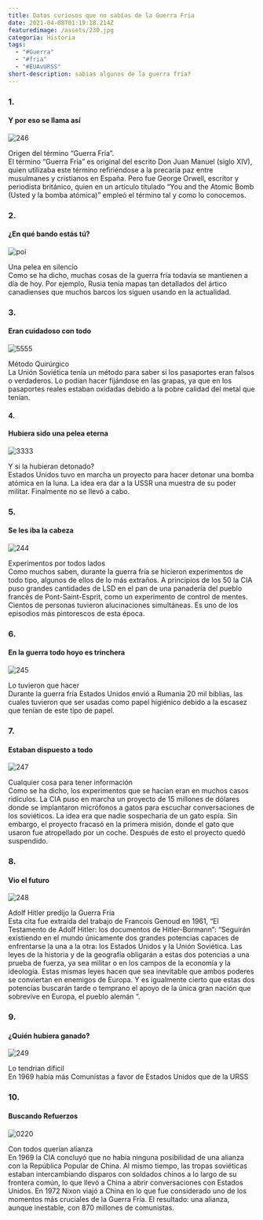 ```yaml
---
title: Datos curiosos que no sabías de la Guerra Fría
date: 2021-04-08T01:19:18.214Z
featuredimage: /assets/230.jpg
categoria: Historia
tags:
  - "#Guerra"
  - "#fria"
  - "#EUAvURSS"
short-description: sabias algunos de la guerra fría?
---
```

### 1.

#### Y por eso se llama así 

![246](/assets/246.jpg "246")

Origen del término “Guerra Fría”.<br/>
El término “Guerra Fría” es original del escrito Don Juan Manuel (siglo XIV), quien utilizaba este término refiriéndose a la precaria paz entre musulmanes y cristianos en España. Pero fue George Orwell, escritor y periodista británico, quien en un artículo titulado “You and the Atomic Bomb (Usted y la bomba atómica)” empleó el término tal y como lo conocemos.

### 2.

#### ¿En qué bando estás tú?

![poi](/assets/poi.png "poi")

Una pelea en silencio <br/>
Como se ha dicho, muchas cosas de la guerra fría todavía se mantienen a día de hoy. Por ejemplo, Rusia tenía mapas tan detallados del ártico canadienses que muchos barcos los siguen usando en la actualidad.

### 3.

#### Eran cuidadoso con todo 

![5555](/assets/5555.jpg "5555")

Método Quirúrgico <br/>
La Unión Soviética tenía un método para saber si los pasaportes eran falsos o verdaderos. Lo podían hacer fijándose en las grapas, ya que en los pasaportes reales estaban oxidadas debido a la pobre calidad del metal que tenían.

#### 4.

#### Hubiera sido una pelea eterna 

![3333](/assets/3333.jpg "3333")

Y si la hubieran detonado?<br/>
Estados Unidos tuvo en marcha un proyecto para hacer detonar una bomba atómica en la luna. La idea era dar a la USSR una muestra de su poder militar. Finalmente no se llevó a cabo.



### 5.

#### Se les iba la cabeza 

![244](/assets/244.jpg "244")

Experimentos por todos lados <br/>
Como muchos saben, durante la guerra fría se hicieron experimentos de todo tipo, algunos de ellos de lo más extraños. A principios de los 50 la CIA puso grandes cantidades de LSD en el pan de una panadería del pueblo francés de Pont-Saint-Esprit, como un experimento de control de mentes. Cientos de personas tuvieron alucinaciones simultáneas. Es uno de los episodios más pintorescos de esta época.

### 6.

#### En la guerra todo hoyo es trinchera 

![245](/assets/245.jpg "245")

Lo tuvieron que hacer<br/>
Durante la guerra fría Estados Unidos envió a Rumania 20 mil biblias, las cuales tuvieron que ser usadas como papel higiénico debido a la escasez que tenían de este tipo de papel.



### 7.

#### Estaban dispuesto a todo 

![247](/assets/247.jpg "247")

Cualquier cosa para tener información <br/>
Como se ha dicho, los experimentos que se hacían eran en muchos casos ridículos. La CIA puso en marcha un proyecto de 15 millones de dólares donde se implantaron micrófonos a gatos para escuchar conversaciones de los soviéticos. La idea era que nadie sospecharía de un gato espía. Sin embargo, el proyecto fracasó en la primera misión, donde el gato que usaron fue atropellado por un coche. Después de esto el proyecto quedó suspendido.

### 8.

#### Vio el futuro 

![248](/assets/248.jpg "248")

Adolf Hitler predijo la Guerra Fría<br/>
Esta cita fue extraída del trabajo de Francois Genoud en 1961, “El Testamento de Adolf Hitler: los documentos de Hitler-Bormann”:
“Seguirán existiendo en el mundo únicamente dos grandes potencias capaces de enfrentarse la una a la otra: los Estados Unidos y la Unión Soviética. Las leyes de la historia y de la geografía obligarán a estas dos potencias a una prueba de fuerza, ya sea militar o en los campos de la economía y la ideología. Estas mismas leyes hacen que sea inevitable que ambos poderes se conviertan en enemigos de Europa. Y es igualmente cierto que estas dos potencias buscarán tarde o temprano el apoyo de la única gran nación que sobrevive en Europa, el pueblo alemán “.



### 9.

#### ¿Quién hubiera ganado?

![249](/assets/249.jpg "249")

Lo tendrian dificil <br/>
En 1969 había más Comunistas a favor de Estados Unidos que de la URSS

### 10.

#### Buscando Refuerzos 

![0220](/assets/0220.jpg "0220")

Con todos querían alianza <br/>
En 1969 la CIA concluyó que no había ninguna posibilidad de una alianza con la República Popular de China. Al mismo tiempo, las tropas soviéticas estaban intercambiando disparos con soldados chinos a lo largo de su frontera común, lo que llevó a China a abrir conversaciones con Estados Unidos. En 1972 Nixon viajó a China en lo que fue considerado uno de los momentos más cruciales de la Guerra Fría. El resultado: una alianza, aunque inestable, con 870 millones de comunistas.